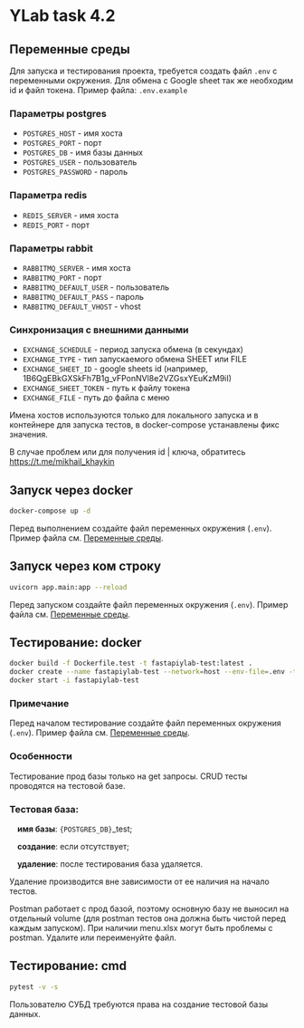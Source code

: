 # YLab task 4.2

## Переменные среды
Для запуска и тестирования проекта, требуется создать файл `.env` с переменными окружения.
Для обмена с Google sheet так же необходим id и файл токена.
Пример файла: `.env.example`
### Параметры postgres
- `POSTGRES_HOST` - имя хоста
- `POSTGRES_PORT` - порт
- `POSTGRES_DB` - имя базы данных
- `POSTGRES_USER` - пользователь
- `POSTGRES_PASSWORD` - пароль
### Параметра redis
- `REDIS_SERVER` - имя хоста
- `REDIS_PORT` - порт
### Параметры rabbit
- `RABBITMQ_SERVER` - имя хоста
- `RABBITMQ_PORT` - порт
- `RABBITMQ_DEFAULT_USER` - пользователь
- `RABBITMQ_DEFAULT_PASS` - пароль
- `RABBITMQ_DEFAULT_VHOST` - vhost
### Синхронизация с внешними данными
- `EXCHANGE_SCHEDULE` - период запуска обмена (в секундах)
- `EXCHANGE_TYPE` - тип запускаемого обмена SHEET или FILE
- `EXCHANGE_SHEET_ID` - google sheets id (например, 1B6QgEBkGXSkFh7B1g_vFPonNVl8e2VZGsxYEuKzM9iI)
- `EXCHANGE_SHEET_TOKEN` - путь к файлу токена
- `EXCHANGE_FILE` - путь до файла с меню

Имена хостов используются только для локального запуска и в контейнере для запуска тестов,
в docker-compose устанавлены фикс значения.

В случае проблем или для получения id | ключа, обратитесь https://t.me/mikhail_khaykin
## Запуск через docker
```sh
docker-compose up -d
```
Перед выполнением создайте файл переменных окружения (`.env`). Пример файла см. [Переменные среды](#пример-файла).

## Запуск через ком строку
```sh
uvicorn app.main:app --reload
```
Перед запуском создайте файл переменных окружения (`.env`). Пример файла см. [Переменные среды](#пример-файла).

## Тестирование: docker
```sh
docker build -f Dockerfile.test -t fastapiylab-test:latest .
docker create --name fastapiylab-test --network=host --env-file=.env -t fastapiylab-test:latest
docker start -i fastapiylab-test
```
### Примечание
Перед началом тестирование создайте файл переменных окружения (`.env`).
Пример файла см. [Переменные среды](#пример-файла).
### Особенности
Тестирование прод базы только на get запросы.
CRUD тесты проводятся на тестовой базе.
### Тестовая база:
&emsp;**имя базы**: `{POSTGRES_DB}`_test;

&emsp;**создание**: если отсутствует;

&emsp;**удаление**: после тестирования база удаляется.

Удаление производится вне зависимости от ее наличия на начало тестов.

Postman работает с прод базой, поэтому основную базу не выносил на отдельный volume
(для postman тестов она должна быть чистой перед каждым запуском).
При наличии menu.xlsx могут быть проблемы с postman. Удалите или переименуйте файл.

## Тестирование: cmd
```sh
pytest -v -s
```
Пользователю СУБД требуются права на создание тестовой базы данных.
